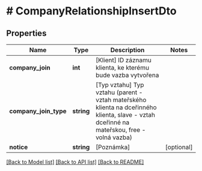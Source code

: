 # # CompanyRelationshipInsertDto

## Properties

Name | Type | Description | Notes
------------ | ------------- | ------------- | -------------
**company_join** | **int** | [Klient] ID záznamu klienta, ke kterému bude vazba vytvořena |
**company_join_type** | **string** | [Typ vztahu] Typ vztahu (parent - vztah mateřského klienta na dceřinného klienta, slave - vztah dceřinné na mateřskou, free - volná vazba) |
**notice** | **string** | [Poznámka] | [optional]

[[Back to Model list]](../../README.md#models) [[Back to API list]](../../README.md#endpoints) [[Back to README]](../../README.md)
